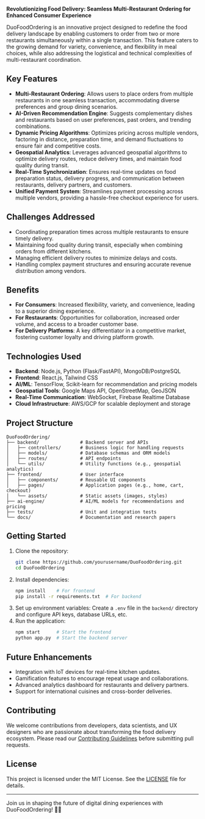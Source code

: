 **Revolutionizing Food Delivery: Seamless Multi-Restaurant Ordering for Enhanced Consumer Experience**

DuoFoodOrdering is an innovative project designed to redefine the food delivery landscape by enabling customers to order from two or more restaurants simultaneously within a single transaction. This feature caters to the growing demand for variety, convenience, and flexibility in meal choices, while also addressing the logistical and technical complexities of multi-restaurant coordination.

## Key Features

- **Multi-Restaurant Ordering**: Allows users to place orders from multiple restaurants in one seamless transaction, accommodating diverse preferences and group dining scenarios.
- **AI-Driven Recommendation Engine**: Suggests complementary dishes and restaurants based on user preferences, past orders, and trending combinations.
- **Dynamic Pricing Algorithms**: Optimizes pricing across multiple vendors, factoring in distance, preparation time, and demand fluctuations to ensure fair and competitive costs.
- **Geospatial Analytics**: Leverages advanced geospatial algorithms to optimize delivery routes, reduce delivery times, and maintain food quality during transit.
- **Real-Time Synchronization**: Ensures real-time updates on food preparation status, delivery progress, and communication between restaurants, delivery partners, and customers.
- **Unified Payment System**: Streamlines payment processing across multiple vendors, providing a hassle-free checkout experience for users.

## Challenges Addressed
- Coordinating preparation times across multiple restaurants to ensure timely delivery.
- Maintaining food quality during transit, especially when combining orders from different kitchens.
- Managing efficient delivery routes to minimize delays and costs.
- Handling complex payment structures and ensuring accurate revenue distribution among vendors.

## Benefits
- **For Consumers**: Increased flexibility, variety, and convenience, leading to a superior dining experience.
- **For Restaurants**: Opportunities for collaboration, increased order volume, and access to a broader customer base.
- **For Delivery Platforms**: A key differentiator in a competitive market, fostering customer loyalty and driving platform growth.

## Technologies Used
- **Backend**: Node.js, Python (Flask/FastAPI), MongoDB/PostgreSQL
- **Frontend**: React.js, Tailwind CSS
- **AI/ML**: TensorFlow, Scikit-learn for recommendation and pricing models
- **Geospatial Tools**: Google Maps API, OpenStreetMap, GeoJSON
- **Real-Time Communication**: WebSocket, Firebase Realtime Database
- **Cloud Infrastructure**: AWS/GCP for scalable deployment and storage

## Project Structure
```
DuoFoodOrdering/
├── backend/               # Backend server and APIs
│   ├── controllers/       # Business logic for handling requests
│   ├── models/            # Database schemas and ORM models
│   ├── routes/            # API endpoints
│   └── utils/             # Utility functions (e.g., geospatial analytics)
├── frontend/              # User interface
│   ├── components/        # Reusable UI components
│   ├── pages/             # Application pages (e.g., home, cart, checkout)
│   └── assets/            # Static assets (images, styles)
├── ai-engine/             # AI/ML models for recommendations and pricing
├── tests/                 # Unit and integration tests
└── docs/                  # Documentation and research papers
```

## Getting Started
1. Clone the repository:
   ```bash
   git clone https://github.com/yourusername/DuoFoodOrdering.git
   cd DuoFoodOrdering
   ```
2. Install dependencies:
   ```bash
   npm install    # For frontend
   pip install -r requirements.txt  # For backend
   ```
3. Set up environment variables:
   Create a `.env` file in the `backend/` directory and configure API keys, database URLs, etc.
4. Run the application:
   ```bash
   npm start      # Start the frontend
   python app.py  # Start the backend server
   ```

## Future Enhancements
- Integration with IoT devices for real-time kitchen updates.
- Gamification features to encourage repeat usage and collaborations.
- Advanced analytics dashboard for restaurants and delivery partners.
- Support for international cuisines and cross-border deliveries.

## Contributing
We welcome contributions from developers, data scientists, and UX designers who are passionate about transforming the food delivery ecosystem. Please read our [Contributing Guidelines](CONTRIBUTING.md) before submitting pull requests.

## License
This project is licensed under the MIT License. See the [LICENSE](LICENSE) file for details.

---

Join us in shaping the future of digital dining experiences with DuoFoodOrdering! 🍕🍜
